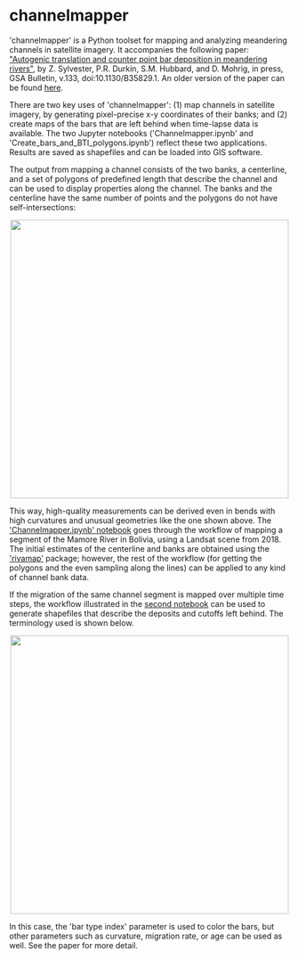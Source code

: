 # channelmapper

'channelmapper' is a Python toolset for mapping and analyzing meandering channels in satellite imagery. It accompanies the following paper: ["Autogenic translation and counter point bar deposition in meandering rivers"](https://t.co/IbQhBEZ2HK?amp=1), by Z. Sylvester, P.R. Durkin, S.M. Hubbard, and D. Mohrig, in press, GSA Bulletin, v.133, doi:10.1130/B35829.1. An older version of the paper can be found [here](https://eartharxiv.org/repository/view/1003/).

There are two key uses of 'channelmapper': (1) map channels in satellite imagery, by generating pixel-precise x-y coordinates of their banks; and (2) create maps of the bars that are left behind when time-lapse data is available. The two Jupyter notebooks ('Channelmapper.ipynb' and 'Create_bars_and_BTI_polygons.ipynb') reflect these two applications. Results are saved as shapefiles and can be loaded into GIS software.

The output from mapping a channel consists of the two banks, a centerline, and a set of polygons of predefined length that describe the channel and can be used to display properties along the channel. The banks and the centerline have the same number of points and the polygons do not have self-intersections:

<p align="center">
<img src="https://github.com/zsylvester/channelmapper/blob/main/banks_and_polygons.png" width="500">
</p>

This way, high-quality measurements can be derived even in bends with high curvatures and unusual geometries like the one shown above. The ['Channelmapper.ipynb' notebook](https://github.com/zsylvester/channelmapper/blob/main/Channelmapper.ipynb) goes through the workflow of mapping a segment of the Mamore River in Bolivia, using a Landsat scene from 2018. The initial estimates of the centerline and banks are obtained using the ['rivamap'](https://github.com/isikdogan/rivamap) package; however, the rest of the workflow (for getting the polygons and the even sampling along the lines) can be applied to any kind of channel bank data.

If the migration of the same channel segment is mapped over multiple time steps, the workflow illustrated in the [second notebook](https://github.com/zsylvester/channelmapper/blob/main/Create_bars_and_BTI_polygons.ipynb) can be used to generate shapefiles that describe the deposits and cutoffs left behind. The terminology used is shown below.

<p align="center">
<img src="https://github.com/zsylvester/channelmapper/blob/main/bar_terminology.png" width="500">
</p>

In this case, the 'bar type index' parameter is used to color the bars, but other parameters such as curvature, migration rate, or age can be used as well. See the paper for more detail. 

